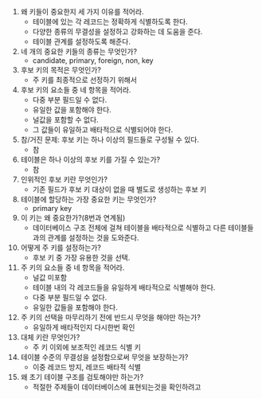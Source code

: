 1. 왜 키들이 중요한지 세 가지 이유를 적어라.
   - 테이블에 있는 각 레코드는 정확하게 식별하도록 한다.
   - 다양한 종류의 무결성을 설정하고 강화하는 데 도움을 준다.
   - 테이블 관계를 설정하도록 해준다.
1. 네 개의 중요한 키들의 종류는 무엇인가?
   - candidate, primary, foreign, non, key
1. 후보 키의 목적은 무엇인가?
   - 주 키를 최종적으로 선정하기 위해서
1. 후보 키의 요소들 중 네 항목을 적어라.
   - 다중 부분 필드일 수 없다.
   - 유일한 값을 포함해야 한다.
   - 널값을 포함할 수 없다.
   - 그 값들이 유일하고 배타적으로 식별되어야 한다.
1. 참/거진 문제: 후보 키는 하나 이상의 필드들로 구성될 수 있다.
   - 참
1. 테이블은 하나 이상의 후보 키를 가질 수 있는가?
   - 참
1. 인위적인 후보 키란 무엇인가?
   - 기존 필드가 후보 키 대상이 없을 때 별도로 생성하는 후보 키
1. 테이블에 할당하는 가장 중요한 키는 무엇인가?
   - primary key
1. 이 키는 왜 중요한가?(8번과 연계됨)
   - 데이터베이스 구조 전체에 걸쳐 테이블을 배타적으로 식별하고 다른 테이블들과의 관계를 설정하는 것을 도와준다.
1. 어떻게 주 키를 설정하는가?
   - 후보 키 중 가장 유용한 것을 선택.
1. 주 키의 요소들 중 네 항목을 적어라.
   - 널값 미포함
   - 테이블 내의 각 레코드들을 유일하게 배타적으로 식별해야 한다.
   - 다중 부분 필드일 수 없다.
   - 유일한 값들을 포함해야 한다.
1. 주 키의 선택을 마무리하기 전에 반드시 무엇을 해야만 하는가?
   - 유일하게 배타적인지 다시한번 확인
1. 대체 키란 무엇인가?
   - 주 키 이외에 보조적인 레코드 식별 키
1. 테이블 수준의 무결성을 설정함으로써 무엇을 보장하는가?
   - 이중 레코드 방지, 레코드 배타적 식별
1. 왜 초기 테이블 구조를 검토해야만 하는가?
   - 적절한 주제들이 데이터베이스에 표현되는것을 확인하려고
